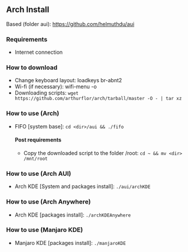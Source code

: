 ## Arch Install
Based (folder aui): https://github.com/helmuthdu/aui

### Requirements
- Internet connection

### How to download
- Change keyboard layout: loadkeys br-abnt2
- Wi-fi (if necessary): wifi-menu -o
- Downloading scripts: `wget https://github.com/arthurflor/arch/tarball/master -O - | tar xz`

### How to use (Arch)
- FIFO [system base]: `cd <dir>/aui && ./fifo`
    #### Post requirements
    - Copy the downloaded script to the folder /root: `cd ~ && mv <dir> /mnt/root`

### How to use (Arch AUI)
- Arch KDE [System and packages install]: `./aui/archKDE`

### How to use (Arch Anywhere)
- Arch KDE [packages install]: `./archKDEAnywhere`

### How to use (Manjaro KDE)
- Manjaro KDE [packages install]: `./manjaroKDE`
